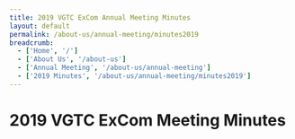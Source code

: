 ```yaml
---
title: 2019 VGTC ExCom Annual Meeting Minutes
layout: default
permalink: /about-us/annual-meeting/minutes2019
breadcrumb:
  - ['Home', '/']
  - ['About Us', '/about-us']
  - ['Annual Meeting', '/about-us/annual-meeting']
  - ['2019 Minutes', '/about-us/annual-meeting/minutes2019']
---
```


# 2019 VGTC ExCom Meeting Minutes
